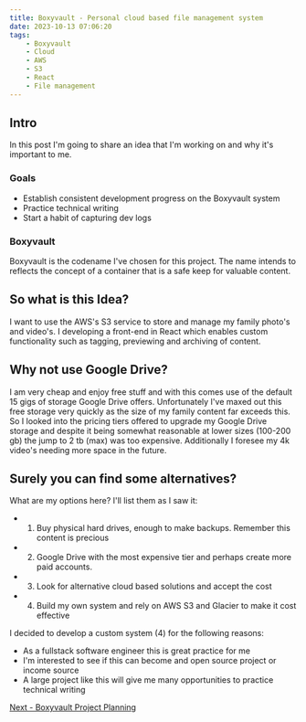 ```yaml
---
title: Boxyvault - Personal cloud based file management system
date: 2023-10-13 07:06:20
tags:
    - Boxyvault
    - Cloud
    - AWS
    - S3
    - React
    - File management
---
```


## Intro

In this post I'm going to share an idea that I'm working on and why it's important to me.

### Goals

- Establish consistent development progress on the Boxyvault system
- Practice technical writing
- Start a habit of capturing dev logs

### Boxyvault

Boxyvault is the codename I've chosen for this project.
The name intends to reflects the concept of a container that is a safe keep for valuable content.

## So what is this Idea?

I want to use the AWS's S3 service to store and manage my family photo's and video's. I developing a front-end in React which enables custom functionality such as tagging, previewing and archiving of content.

## Why not use Google Drive?

I am very cheap and enjoy free stuff and with this comes use of the default 15 gigs of storage Google Drive offers. Unfortunately I've maxed out this free storage very quickly as the size of my family content far exceeds this.
So I looked into the pricing tiers offered to upgrade my Google Drive storage and despite it being somewhat reasonable at lower sizes (100-200 gb) the jump to 2 tb (max) was too expensive. Additionally I foresee my 4k video's needing more space in the future.

## Surely you can find some alternatives?

What are my options here? I'll list them as I saw it:

- 1. Buy physical hard drives, enough to make backups. Remember this content is precious
- 2. Google Drive with the most expensive tier and perhaps create more paid accounts.
- 3. Look for alternative cloud based solutions and accept the cost
- 4. Build my own system and rely on AWS S3 and Glacier to make it cost effective

I decided to develop a custom system (4) for the following reasons:

- As a fullstack software engineer this is great practice for me
- I'm interested to see if this can become and open source project or income source
- A large project like this will give me many opportunities to practice technical writing

[Next - Boxyvault Project Planning](https://jaxsbr.github.io/pkb-blog/2023/10/14/boxyvault-project-planning/)
